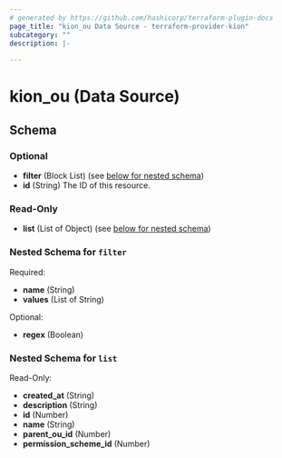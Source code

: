 ```yaml
---
# generated by https://github.com/hashicorp/terraform-plugin-docs
page_title: "kion_ou Data Source - terraform-provider-kion"
subcategory: ""
description: |-
  
---
```


# kion_ou (Data Source)





<!-- schema generated by tfplugindocs -->
## Schema

### Optional

- **filter** (Block List) (see [below for nested schema](#nestedblock--filter))
- **id** (String) The ID of this resource.

### Read-Only

- **list** (List of Object) (see [below for nested schema](#nestedatt--list))

<a id="nestedblock--filter"></a>
### Nested Schema for `filter`

Required:

- **name** (String)
- **values** (List of String)

Optional:

- **regex** (Boolean)


<a id="nestedatt--list"></a>
### Nested Schema for `list`

Read-Only:

- **created_at** (String)
- **description** (String)
- **id** (Number)
- **name** (String)
- **parent_ou_id** (Number)
- **permission_scheme_id** (Number)


